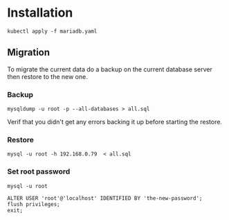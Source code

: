 # Installation

```
kubectl apply -f mariadb.yaml
```

## Migration
To migrate the current data do a backup on the current database server then restore to the new one.

### Backup
```
mysqldump -u root -p --all-databases > all.sql
```
Verif that you didn't get any errors backing it up before starting the restore.

### Restore
```
mysql -u root -h 192.168.0.79  < all.sql
```

### Set root password
```
mysql -u root

ALTER USER 'root'@'localhost' IDENTIFIED BY 'the-new-password';
flush privileges;
exit;
```
